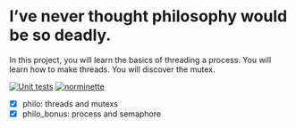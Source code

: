 # I’ve never thought philosophy would be so deadly.

In this project, you will learn the basics of threading a process. You will learn how to make threads. You will discover the mutex.


[![Unit tests](https://github.com/tmatis/philosopher/actions/workflows/test.yml/badge.svg)](https://github.com/tmatis/philosopher/actions/workflows/test.yml) [![norminette](https://github.com/tmatis/philosopher/actions/workflows/norm.yml/badge.svg)](https://github.com/tmatis/philosopher/actions/workflows/norm.yml)

 - [x] philo: threads and mutexs
 - [x]  philo_bonus: process and semaphore
